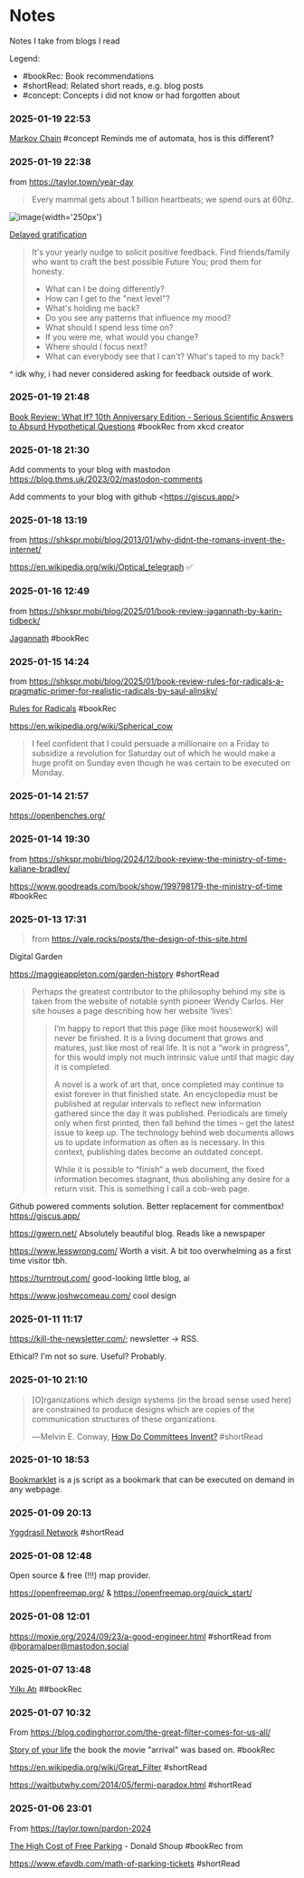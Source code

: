 # Notes

Notes I take from blogs I read

Legend:

<ul>
  <li><find-tag>#bookRec</find-tag>: Book recommendations</li>
  <li><find-tag>#shortRead</find-tag>: Related short reads, e.g. blog posts</li>
  <li><find-tag>#concept</find-tag>: Concepts i did not know or had forgotten about</li>
</ul>

### 2025-01-19 22:53

[Markov Chain](https://en.wikipedia.org/wiki/Markov_chain) <tag>#concept</tag> Reminds me of automata, hos is this different?

### 2025-01-19 22:38 

from <https://taylor.town/year-day>

> Every mammal gets about 1 billion heartbeats; we spend ours at 60hz.

![image](https://github.com/user-attachments/assets/a7314b9d-3f43-4530-ae03-2e69099d8bc2){width='250px'}

[Delayed gratification](https://en.wikipedia.org/wiki/Delayed_gratification#:~:text=Delayed%20gratification%2C%20or%20deferred%20gratification,enduring%20benefit%20in%20the%20future.)

> It's your yearly nudge to solicit positive feedback. Find friends/family who want to craft the best possible Future You; prod them for honesty.
>
> - What can I be doing differently?
> - How can I get to the "next level"?
> - What's holding me back?
> - Do you see any patterns that influence my mood?
> - What should I spend less time on?
> - If you were me, what would you change?
> - Where should I focus next?
> - What can everybody see that I can't? What's taped to my back?

^ idk why, i had never considered asking for feedback outside of work.

### 2025-01-19 21:48 

[Book Review: What If? 10th Anniversary Edition - Serious Scientific Answers to Absurd Hypothetical Questions](https://shkspr.mobi/blog/2025/01/book-review-what-if-10th-anniversary-edition-serious-scientific-answers-to-absurd-hypothetical-questions-by-randall-munroe/) <tag>#bookRec</tag> from xkcd creator

### 2025-01-18 21:30 

Add comments to your blog with mastodon
<https://blog.thms.uk/2023/02/mastodon-comments>

Add comments to your blog with github 
<<https://giscus.app/>>

### 2025-01-18 13:19

from <https://shkspr.mobi/blog/2013/01/why-didnt-the-romans-invent-the-internet/>

<https://en.wikipedia.org/wiki/Optical_telegraph> ✅

### 2025-01-16 12:49 

from <https://shkspr.mobi/blog/2025/01/book-review-jagannath-by-karin-tidbeck/>

[Jagannath](https://openlibrary.org/isbn/9781101973981) <tag>#bookRec</tag>


### 2025-01-15 14:24

from <https://shkspr.mobi/blog/2025/01/book-review-rules-for-radicals-a-pragmatic-primer-for-realistic-radicals-by-saul-alinsky/>

[Rules for Radicals](https://openlibrary.org/works/OL4782340W/Rules_for_radicals?edition=key%3A/books/OL7462188M) <tag>#bookRec</tag>

<https://en.wikipedia.org/wiki/Spherical_cow>

> I feel confident that I could persuade a millionaire on a Friday to subsidize a revolution for Saturday out of which he would make a huge profit on Sunday even though he was certain to be executed on Monday.

### 2025-01-14 21:57 

<https://openbenches.org/>

### 2025-01-14 19:30 

from <https://shkspr.mobi/blog/2024/12/book-review-the-ministry-of-time-kaliane-bradley/>

<https://www.goodreads.com/book/show/199798179-the-ministry-of-time> <tag>#bookRec</tag>

### 2025-01-13 17:31

> from <https://vale.rocks/posts/the-design-of-this-site.html>

Digital Garden 

<https://maggieappleton.com/garden-history> <tag>#shortRead</tag>

> Perhaps the greatest contributor to the philosophy behind my site is taken from the website of notable synth pioneer Wendy Carlos. Her site houses a page describing how her website ‘lives’:
>
> > I’m happy to report that this page (like most housework) will never be finished. It is a living document that grows and matures, just like most of real life. It is not a “work in progress”, for this would imply not much intrinsic value until that magic day it is completed.
> >
> >A novel is a work of art that, once completed may continue to exist forever in that finished state. An encyclopedia must be published at regular intervals to reflect new information gathered since the day it was published. Periodicals are timely only when first printed, then fall behind the times – get the latest issue to keep up. The technology behind web documents allows us to update information as often as is necessary. In this context, publishing dates become an outdated concept.
> >
> >While it is possible to “finish” a web document, the fixed information becomes stagnant, thus abolishing any desire for a return visit. This is something I call a cob-web page.

Github powered comments solution. Better replacement for commentbox! <https://giscus.app/>

<https://gwern.net/> Absolutely beautiful blog. Reads like a newspaper

<https://www.lesswrong.com/> Worth a visit. A bit too overwhelming as a first time visitor tbh.

<https://turntrout.com/> good-looking little blog, ai

<https://www.joshwcomeau.com/> cool design

### 2025-01-11 11:17 

<https://kill-the-newsletter.com/>; newsletter -> RSS.

Ethical? I'm not so sure. Useful? Probably.

### 2025-01-10 21:10 

> [O]rganizations which design systems (in the broad sense used here) are constrained to produce designs which are copies of the communication structures of these organizations.
> 
> — Melvin E. Conway, [How Do Committees Invent?](https://www.melconway.com/Home/pdf/committees.pdf) <tag>#shortRead</tag>

### 2025-01-10 18:53 

[Bookmarklet](https://en.wikipedia.org/wiki/Bookmarklet) is a js script as a bookmark that can be executed on demand in any webpage.

### 2025-01-09 20:13 

[Yggdrasil Network](https://yggdrasil-network.github.io/) <tag>#shortRead</tag>

### 2025-01-08 12:48

Open source & free (!!!) map provider.

<https://openfreemap.org/> & <https://openfreemap.org/quick_start/>

### 2025-01-08 12:01

<https://moxie.org/2024/09/23/a-good-engineer.html> <tag>#shortRead</tag> from @boramalper@mastodon.social

### 2025-01-07 13:48

[Yılkı Atı](https://www.goodreads.com/book/show/10576557-y-lk-at) #<tag>#bookRec</tag>

### 2025-01-07 10:32

From <https://blog.codinghorror.com/the-great-filter-comes-for-us-all/>

[Story of your life](https://en.wikipedia.org/wiki/Story_of_Your_Life) the book the movie "arrival" was based on. #bookRec

<https://en.wikipedia.org/wiki/Great_Filter> <tag>#shortRead</tag>

<https://waitbutwhy.com/2014/05/fermi-paradox.html> <tag>#shortRead</tag>

### 2025-01-06 23:01

From <https://taylor.town/pardon-2024>

[The High Cost of Free Parking](https://en.wikipedia.org/wiki/The_High_Cost_of_Free_Parking) - Donald Shoup <tag>#bookRec</tag> from 

<https://www.efavdb.com/math-of-parking-tickets> <tag>#shortRead</tag>

<script>
// If a specific note is linked, give the next note a 100vw top padding
document.addEventListener("DOMContentLoaded", function() {
    // Get the current h3 element based on the URL fragment
    const currentH3Id = window.location.hash.substring(1); // Get the part after the #
    const currentH3 = document.getElementById(currentH3Id);

    if (currentH3) {
        let nextElement = currentH3.nextElementSibling;

        // Keep looking for the next h3 until one is found
        while (nextElement && nextElement.tagName !== "H3") {
            nextElement = nextElement.nextElementSibling;
        }

        if (nextElement && nextElement.tagName === "H3") {
            // Set the margin-top of the next h3 to 100vh
            nextElement.style.marginTop = "100vh";
        }

        // Scroll back to the original linked h3 instantly
        currentH3.scrollIntoView({ behavior: 'auto', block: 'start' });
    }
});
</script>

